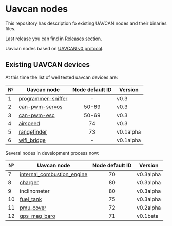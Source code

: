 
# Uavcan nodes

This repository has description fo existing UAVCAN nodes and their binaries files.

Last release you can find in [Releases section](https://github.com/InnopolisAero/inno_uavcan_node_binaries/releases).

Uavcan nodes based on [UAVCAN v0 protocol](https://legacy.uavcan.org/).

## Existing UAVCAN devices

At this time the list of well tested uavcan devices are:

| № | Uavcan node                                 | Node default ID | Version    |
| - | ------------------------------------------- |:---------------:| ---------- |
| 1 | [programmer-sniffer](doc/programmer_sniffer/README.md)| -     | v0.3       |
| 2 | [can-pwm-servos](doc/can_pwm/README.md)     | 50-69           | v0.3       |
| 3 | [can-pwm-esc](doc/can_pwm/README.md)        | 50-69           | v0.3       |
| 4 | [airspeed](doc/airspeed/README.md)          | 74              | v0.3       |
| 5 | [rangefinder](doc/rangefinder/README.md)    | 73              | v0.1alpha  |
| 6 | [wifi_bridge](doc/wifi_bridge/README.md)    | -               | v0.1alpha  |

Several nodes in development process now:

| № | Uavcan node                                 | Node default ID | Version    |
| - | ------------------------------------------- |:---------------:| ---------- |
| 7 | [internal_combustion_engine](doc/ice/README.md) | 70          | v0.3alpha  |
| 8 | [charger](doc/charger/README.md)            | 80              | v0.3alpha  |
| 9 | inclinometer                                | 80              | v0.3alpha  |
| 10| [fuel_tank](doc/fuel_tank/README.md)        | 75              | v0.3alpha  |
| 11| [pmu_cover](doc/pmu_cover/README.md)        | 72              | v0.2alpha  |
| 12| [gps_mag_baro](doc/gps_mag_baro/README.md)  | 71              | v0.1beta   |
